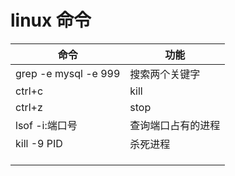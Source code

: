 # linux 命令



| 命令                 | 功能               |
| -------------------- | ------------------ |
| grep -e mysql -e 999 | 搜索两个关键字     |
| ctrl+c               | kill               |
| ctrl+z               | stop               |
| lsof -i:端口号       | 查询端口占有的进程 |
| kill -9 PID          | 杀死进程           |
|                      |                    |
|                      |                    |
|                      |                    |



